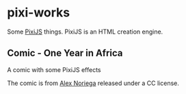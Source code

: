 # pixi-works

Some [PixiJS](http://www.pixijs.com/) things. PixiJS is an HTML creation engine.

## Comic - One Year in Africa
A comic with some PixiJS effects

The comic is from [Alex Noriega](http://www.snotm.com/) released under a CC license.
